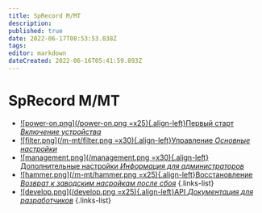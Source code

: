 ```yaml
---
title: SpRecord M/MT
description: 
published: true
date: 2022-06-17T08:53:53.038Z
tags: 
editor: markdown
dateCreated: 2022-06-16T05:41:59.893Z
---
```


# SpRecord M/MT
-	[![power-on.png](/power-on.png =x25){.align-left}Первый старт *Включение устройства*](./m-mt/first_start)
-	[![filter.png](/m-mt/filter.png =x30){.align-left}Управление *Основные настройки*](./m-mt/management)
-	[![management.png](/management.png =x30){.align-left}Дополнительные настройки *Информация для администраторов*](./m-mt/additional_settings)
- [![hammer.png](/m-mt/hammer.png =x25){.align-left}Восстановление *Возврат к заводским насройкам после сбоя*](./m-mt/repair)
{.links-list}
- [![develop.png](/develop.png =x25){.align-left}API *Документация для разработчиков*](./m-mt/api)
{.links-list}